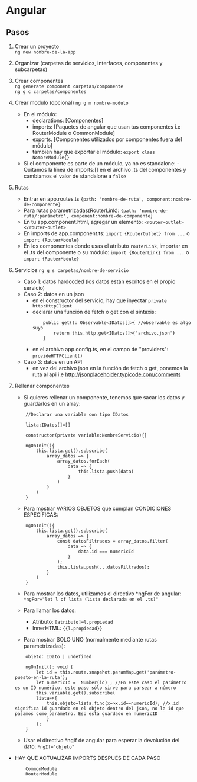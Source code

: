 # Angular
## Pasos
1. Crear un proyecto  
    `ng new nombre-de-la-app`
2. Organizar (carpetas de servicios, interfaces, componentes y subcarpetas)
3. Crear componentes  
    `ng generate component carpetas/componente`  
    `ng g c carpetas/componentes`
4. Crear modulo (opcional)
    `ng g m nombre-modulo`
    - En el módulo:
        - declarations: [Componentes]
        - imports: [Paquetes de angular que usan tus componentes i.e RouterModule o CommonModule]
        - exports. [Componentes utilizados por componentes fuera del módulo]
        - también hay que exportar el módulo: `export class NombreModule{}`
    - Si el componente es parte de un módulo, ya no es standalone:
        -Quitamos la línea de imports:[] en el archivo .ts del componentes y cambiamos el valor de standalone a `false`
5. Rutas
    - Entrar en app.routes.ts
    `{path: 'nombre-de-ruta', component:nombre-de-componente}`
    - Para rutas parametrizadas(RouterLink): `{path: 'nombre-de-ruta/:parámetro', component:nombre-de-componente}`
    - En tu app.component.html, agregar un elemento: `<router-outlet></router-outlet>`
    - En imports de app.component.ts: `import {RouterOutlet} from ...` o `import {RouterModule}`
    - En los componentes donde usas el atributo `routerLink`, importar en el .ts del componente o su módulo: `import {RouterLink} from ...` o `import {RouterModule}`
6. Servicios
    `ng g s carpetas/nombre-de-servicio`
    - Caso 1: datos hardcoded (los datos están escritos en el propio servicio)
    - Caso 2: datos en un json
        - en el constructor del servicio, hay que inyectar `private http:HttpClient`
        - declarar una función de fetch o get con el sintaxis:  
            ```
                public get(): Observable<IDatos[]>{ //observable es algo suyo
                    return this.http.get<IDatos[]>{'archivo.json'}
                }
            ```
        - en el archivo app.config.ts, en el campo de "providers": `provideHTTPClient()`
    - Caso 3: datos en un API
        - en vez del archivo json en la función de fetch o get, ponemos la ruta al api i.e http://jsonplaceholder.typicode.com/comments
7. Rellenar componentes
    - Si quieres rellenar un componente, tenemos que sacar los datos y guardarlos en un array:
    ```
        //Declarar una variable con tipo IDatos

        lista:IDatos[]=[]

        constructor(private variable:NombreServicio){}

        ngOnInit(){
            this.lista.get().subscribe(
                array_datos => {
                    array_datos.forEach(
                        data => {
                            this.lista.push(data)
                        }
                    )
                }
            )
        }
    ```

    - Para mostrar VARIOS OBJETOS que cumplan CONDICIONES ESPECÍFICAS:
    ```
        ngOnInit(){
            this.lista.get().subscribe(
                array_datos => {
                    const datosFiltrados = array_datos.filter(
                        data => {
                            data.id === numericId
                        }
                    );
                    this.lista.push(...datosFiltrados);
                }
            )
        }
    ```

    - Para mostrar los datos, utilizamos el directivo *ngFor de angular: `*ngFor="let l of lista (lista declarada en el .ts)"`
    - Para llamar los datos:
        - Atributo: `[atributo]=l.propiedad`
        - InnerHTML: `{{l.propiedad}}`

    - Para mostrar SOLO UNO (normalmente mediante rutas parametrizadas):
    ```
        objeto: IDato | undefined

        ngOnInit(): void {
            let id = this.route.snapshot.paramMap.get('parámetro-puesto-en-la-ruta');
            let numericId =  Number(id) ; //En este caso el parámetro es un ID numérico, este paso sólo sirve para parsear a número
            this.variable.get().subscribe(
            lista=>{
                this.objeto=lista.find(x=>x.id==numericId); //x.id significa id guardado en el objeto dentro del json, no la id que pasamos como parámetro. Eso está guardado en numericID
                }
            );
        }
    ```

    - Usar el directivo *ngIf de angular para esperar la devolución del dato: `*ngIf="objeto"`

- HAY QUE ACTUALIZAR IMPORTS DESPUES DE CADA PASO
    ```
        CommonModule
        RouterModule
        